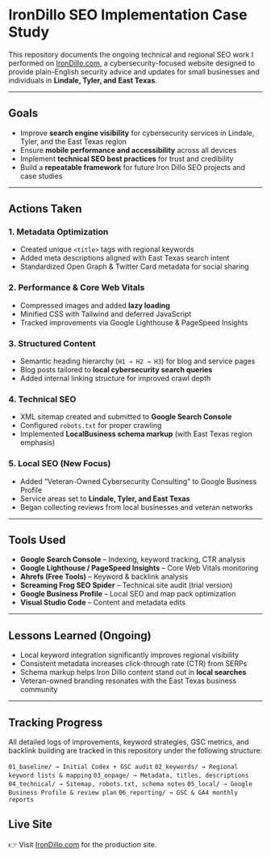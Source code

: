 # IronDillo SEO Implementation Case Study

This repository documents the ongoing technical and regional SEO work I performed on [IronDillo.com](https://irondillo.com), a cybersecurity-focused website designed to provide plain-English security advice and updates for small businesses and individuals in **Lindale, Tyler, and East Texas**.

---

## Goals

- Improve **search engine visibility** for cybersecurity services in Lindale, Tyler, and the East Texas region  
- Ensure **mobile performance and accessibility** across all devices  
- Implement **technical SEO best practices** for trust and credibility  
- Build a **repeatable framework** for future Iron Dillo SEO projects and case studies  

---

## Actions Taken

### 1. Metadata Optimization
- Created unique `<title>` tags with regional keywords  
- Added meta descriptions aligned with East Texas search intent  
- Standardized Open Graph & Twitter Card metadata for social sharing  

### 2. Performance & Core Web Vitals
- Compressed images and added **lazy loading**  
- Minified CSS with Tailwind and deferred JavaScript  
- Tracked improvements via Google Lighthouse & PageSpeed Insights  

### 3. Structured Content
- Semantic heading hierarchy (`H1 → H2 → H3`) for blog and service pages  
- Blog posts tailored to **local cybersecurity search queries**  
- Added internal linking structure for improved crawl depth  

### 4. Technical SEO
- XML sitemap created and submitted to **Google Search Console**  
- Configured `robots.txt` for proper crawling  
- Implemented **LocalBusiness schema markup** (with East Texas region emphasis)  

### 5. Local SEO (New Focus)
- Added “Veteran-Owned Cybersecurity Consulting” to Google Business Profile  
- Service areas set to **Lindale, Tyler, and East Texas**  
- Began collecting reviews from local businesses and veteran networks  

---

## Tools Used

- **Google Search Console** – Indexing, keyword tracking, CTR analysis  
- **Google Lighthouse / PageSpeed Insights** – Core Web Vitals monitoring  
- **Ahrefs (Free Tools)** – Keyword & backlink analysis  
- **Screaming Frog SEO Spider** – Technical site audit (trial version)  
- **Google Business Profile** – Local SEO and map pack optimization  
- **Visual Studio Code** – Content and metadata edits  

---

## Lessons Learned (Ongoing)

- Local keyword integration significantly improves regional visibility  
- Consistent metadata increases click-through rate (CTR) from SERPs  
- Schema markup helps Iron Dillo content stand out in **local searches**  
- Veteran-owned branding resonates with the East Texas business community  

---

## Tracking Progress

All detailed logs of improvements, keyword strategies, GSC metrics, and backlink building are tracked in this repository under the following structure:

`01_baseline/ → Initial Codex + GSC audit`
`02_keywords/ → Regional keyword lists & mapping`
`03_onpage/ → Metadata, titles, descriptions`
`04_technical/ → Sitemap, robots.txt, schema notes`
`05_local/ → Google Business Profile & review plan`
`06_reporting/ → GSC & GA4 monthly reports`


## Live Site

👉 Visit [IronDillo.com](https://irondillo.com) for the production site.

